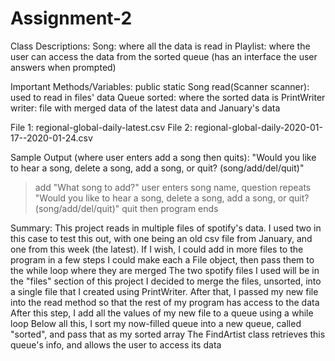 # Assignment-2
Class Descriptions:
Song: where all the data is read in
Playlist: where the user can access the data from the sorted queue (has an interface the user answers when prompted)

Important Methods/Variables:
public static Song read(Scanner scanner): used to read in files' data
Queue<String> sorted: where the sorted data is
PrintWriter writer: file with merged data of the latest data and January's data

File 1: regional-global-daily-latest.csv
File 2: regional-global-daily-2020-01-17--2020-01-24.csv

Sample Output (where user enters add a song then quits):
"Would you like to hear a song, delete a song, add a song, or quit? (song/add/del/quit)"
  >add
"What song to add?"
  >user enters song name, question repeats
"Would you like to hear a song, delete a song, add a song, or quit? (song/add/del/quit)"
  >quit
  >then program ends
 
Summary:
This project reads in multiple files of spotify's data. 
I used two in this case to test this out, with one being an old csv file from January, and one from this week (the latest).
If I wish, I could add in more files to the program in a few steps 
I could make each a File object, then pass them to the while loop where they are merged
The two spotify files I used will be in the "files" section of this project
I decided to merge the files, unsorted, into a single file that I created using PrintWriter.
After that, I passed my new file into the read method so that the rest of my program has access to the data
After this step, I add all the values of my new file to a queue using a while loop
Below all this, I sort my now-filled queue into a new queue, called "sorted", and pass that as my sorted array
The FindArtist class retrieves this queue's info, and allows the user to access its data
